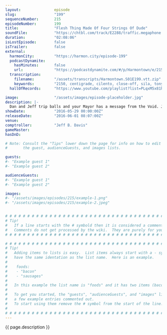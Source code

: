 ```yaml
---
layout:               episode
slug:                 "199"
sequenceNumber:       215
episodeNumber:        199
title:                "Flesh Thing Made Of Four Strings Of Dude"
soundFile:            "https://chtbl.com/track/E2288/traffic.megaphone.fm/STA5095515149.mp3?updated=1560196813"
duration:             "02:08:06"
isLostEpisode:        false
isTrailer:            false
external:
  harmonCity:         "https://harmon.city/episode-199"
  podcastDynamite:
    hasMinutes:       false
    url:              "https://podcastdynamite.com/#/p/Harmontown/e/215/199"
  transcription:
    filename:         "/assets/transcripts/Harmontown.S01E199.vtt.zip"
    keywords:         "2150, centigrade, cilento, close-off, sila, tonys, clank, nae, goonie, claudius, macarena, shampoos, a-holes, apocalypto, barb, fahrenheit, orville, rugs, tornadoes, corning, footloose, forte, barbs, drills, lauren's"
  hallOfRecords:      "https://www.youtube.com/playlist?list=PLqxM5x81hNOaoIMc7QoTke8pSoB908v1e"

image:                "/assets/images/episode-placeholder.jpg"
description: |-
  Dan and Jeff trip balls and your Mayor has a message from the Void. Jason Sudeikis returns for the first time since the movie tour along with first time guest Will Forte!
showDate:             "2016-05-29 00:00:00Z"
releaseDate:          "2016-06-01 08:07:00Z"
venue:                
comptroller:          "Jeff B. Davis"
gameMaster:           
hasDnD:               

# Note: Consult the "Tips" lower down the page for info on how to edit
#       the guest, audienceGuests, and images lists.

guests:
#- "Example guest 1"
#- "Example guest 2"

audienceGuests:
#- "Example guest 1"
#- "Example guest 2"

images:
#- "/assets/images/episodes/215/example-1.png"
#- "/assets/images/episodes/215/example-2.jpeg"


# # # # # # # # # # # # # # # # # # # # # # # # # # # # # # # # # # # # # # # # # # # # #
# Tip!
#   If a line starts with the # symbold then it is considered a comment.
#   Comments do not get processed by the wiki.  They are purely for your information.
# # # # # # # # # # # # # # # # # # # # # # # # # # # # # # # # # # # # # # # # # # # # #

# # # # # # # # # # # # # # # # # # # # # # # # # # # # # # # # # # # # # # # # # # # # #
# Tip!
#   Adding items to lists is easy.  List items always start with a - symbol and have
#   have the same identation as the list name.  Here is an example.
#
#    foods:
#    - "bacon"
#    - "sausages"
#
#   In this example the list name is "foods" and it has two items (bacon, and sausages).
#
#   To get you started, the "guests", "audienceGuests", and "images" lists below have
#   a few example entries commented out.
#   To start using them remove the # symbol from the start of the line.
#
# # # # # # # # # # # # # # # # # # # # # # # # # # # # # # # # # # # # # # # # # # # # #
---
```


<!-- The episode description will be rendered here -->
{{ page.description }}

<!-- Add your content BELOW here -->
<!-- vvvvvvvvvvvvvvvvvvvvvvvvvvv -->




<!-- ^^^^^^^^^^^^^^^^^^^^^^^^^^^ -->
<!-- Add your content ABOVE here -->

<!-- The episode gallery will be rendered here -->
